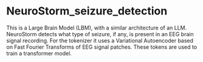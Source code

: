 # NeuroStorm_seizure_detection
This is a Large Brain Model (LBM), with a similar architecture of an LLM. NeuroStorm detects what type of seizure, if any, is present in an EEG brain signal recording. For the tokenizer it uses a Variational Autoencoder based on Fast Fourier Transforms of EEG signal patches. These tokens are used to train a transformer model.
